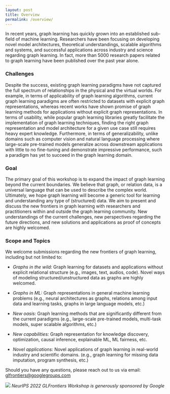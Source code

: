 ```yaml
---
layout: post
title: Overview
permalink: /overview/
---
```


<!-- **Date and time:** May 7, time 8:45am-5:00pm PDT (see [schedule](https://simdl.github.io/schedule/)) <br>
The workshop will be held **virtually** at [https://iclr.cc/virtual/2021/workshop/2141](https://iclr.cc/virtual/2021/workshop/2141). The full recorded workshop will be open to general public some time later after the ICLR conference. If you would like to participate, you need to [register the ICLR ticket](https://iclr.cc/Conferences/2021) first. -->


In recent years, graph learning has quickly grown into an established sub-field of machine learning. Researchers have been focusing on developing novel model architectures, theoretical understandings, scalable algorithms and systems, and successful applications across industry and science regarding graph learning. In fact, more than 5000 research papers related to graph learning have been published over the past year alone.

### Challenges
Despite the success, existing graph learning paradigms have not captured the full spectrum of relationships in the physical and the virtual worlds.
For example, in terms of applicability of graph learning algorithms, current graph learning paradigms are often restricted to datasets with explicit graph representations,
whereas recent works have shown promise of graph learning methods for applications without explicit graph representations.
In terms of usability, while popular graph learning libraries greatly facilitate the implementation of graph learning techniques,
finding the right graph representation and model architecture for a given use case still requires heavy expert knowledge.
Furthermore, in terms of generalizability, unlike domains such as computer vision and natural language processing where large-scale pre-trained models generalize across downstream applications with little to no fine-tuning and demonstrate impressive performance, such a paradigm has yet to succeed in the graph learning domain.

### Goal
The primary goal of this workshop is to expand the impact of graph learning beyond the current boundaries. 
We believe that graph, or relation data, is a universal language that can be used to describe the complex world.
Ultimately, we hope graph learning will become a generic tool for learning and understanding any type of (structured) data. 
We aim to present and discuss the new frontiers in graph learning with researchers and practitioners within and outside the graph learning community. 
New understandings of the current challenges, new perspectives regarding the future directions, and new solutions and applications as proof of concepts are highly welcomed.


### Scope and Topics
We welcome submissions regarding the new frontiers of graph learning, including but not limited to:
- *Graphs in the wild:* Graph learning for datasets and applications without explicit relational structure (e.g., images, text, audios, code). Novel ways of modeling structured/unstructured data as graphs are highly welcomed.

- *Graphs in ML:* Graph representations in general machine learning problems (e.g., neural architectures as graphs, relations among input data and learning tasks, graphs in large language models, etc.)

- *New oasis:* Graph learning methods that are significantly different from the current paradigms (e.g., large-scale pre-trained models, multi-task models, super scalable algorithms, etc.)

- *New capabilities:* Graph representation for knowledge discovery, optimization, causal inference, explainable ML, ML fairness, etc.

- *Novel applications:* Novel applications of graph learning in real-world industry and scientific domains. (e.g., graph learning for missing data imputation, program synthesis, etc.) 


Should you have any questions, please reach out to us via email:<br>
[glfrontiers@googlegroups.com
](mailto:glfrontiers@googlegroups.com)



<!-- 
### References
[1] P. Battaglia et al. Interaction networks for learning about objects, relations and physics. NeurIPS 2016. <br>
[2] K. T. Schütt et al. Schnet: A continuous-filter convolutional neural network for modeling quantum interactions. NeurIPS 2017.<br>
[3] A. Sanchez et al. Graph networks as learnable physics engines for inference and control. PMLR 2018.<br>
[4] A. Sanchez et al. Learning to simulate complex physics with graph networks. ICML 2020.<br>
[5] A Sneak Peek at 19 Science Simulations for the Summit Supercomputer in 2019 (from the Oak Ridge National Laboratory). <br>
[6] S. He et al. Learning to predict the cosmological structure formation. Proceedings of the National Academy of Sciences 2019.<br>
[7] V. Bapst et al. Unveiling the predictive power of static structure in glassy systems. Nature Physics 2020.<br>
[8] Z. Long et al. PDE-Net 2.0: Learning PDEs from data with a numeric-symbolic hybrid deep network. Journal of Computational Physics 2019.<br>
[9] R. Wang et al. Towards physics-informed deep learning for turbulent flow prediction. KDD 2020.<br>
[10] A. Mohan et al. Embedding hard physical constraints in convolutional neural networks for 3D turbulence. ICLR 2020 Workshop.<br>
[11] Y. Li et al. Learning compositional koopman operators for model-based control. ICLR 2020.<br>
[12] Peurifoy, John, et al. "Nanophotonic particle simulation and inverse design using artificial neural networks." Science advances 4.6 (2018): eaar4206. -->


![](https://github.com/graph-learning/glfrontiers.github.io/blob/main/images/google.png?raw=true)
*NeurIPS 2022 GLFrontiers Workshop is generously sponsored by Google*
